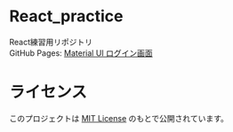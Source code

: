 # React_practice
React練習用リポジトリ<br>
GitHub Pages: [Material UI ログイン画面](https://ekusy758.github.io/React_practice/material-ui-login/login.html)
# ライセンス
このプロジェクトは [MIT License](LICENSE) のもとで公開されています。
